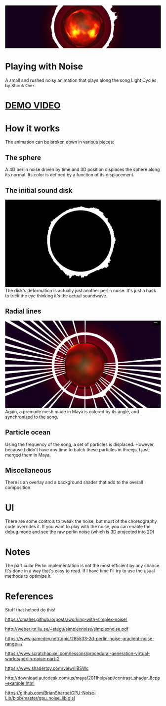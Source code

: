 ![Alt text](/src/misc/header.png?raw=true "")
# Playing with Noise

A small and rushed noisy animation that plays along the song Light Cycles by Shock One.

# [DEMO VIDEO](https://www.youtube.com/watch?v=iShzHAF408I)

# How it works

The animation can be broken down in various pieces:

## The sphere

A 4D perlin noise driven by time and 3D position displaces the sphere along its normal. Its color is defined by a function of its displacement.

## The initial sound disk
![Alt text](/src/misc/disk.png?raw=true "")
The disk's deformation is actually just another perlin noise. It's just a hack to trick the eye thinking it's the actual soundwave.

## Radial lines

![Alt text](/src/misc/stripes.png?raw=true "")
Again, a premade mesh made in Maya is colored by its angle, and synchronized to the song.


## Particle ocean

Using the frequency of the song, a set of particles is displaced. However, because I didn't have any time to batch these particles in threejs, I just merged them in Maya.

## Miscellaneous

There is an overlay and a background shader that add to the overall composition.


# UI

There are some controls to tweak the noise, but most of the choreography code overrides it. If you want to play with the noise, you can enable the debug mode and see the raw perlin noise (which is 3D projected into 2D)


# Notes

The particular Perlin implementation is not the most efficient by any chance. It's done in a way that's easy to read. If I have time I'll try to use the usual methods to optimize it.

# References

Stuff that helped do this!

https://cmaher.github.io/posts/working-with-simplex-noise/

http://weber.itn.liu.se/~stegu/simplexnoise/simplexnoise.pdf

https://www.gamedev.net/topic/285533-2d-perlin-noise-gradient-noise-range--/

https://www.scratchapixel.com/lessons/procedural-generation-virtual-worlds/perlin-noise-part-2

https://www.shadertoy.com/view/llBSWc

http://download.autodesk.com/us/maya/2011help/api/contrast_shader_8cpp-example.html

https://github.com/BrianSharpe/GPU-Noise-Lib/blob/master/gpu_noise_lib.glsl
